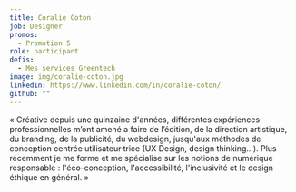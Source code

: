 ```yaml
---
title: Coralie Coton
job: Designer
promos:
  - Promotion 5
role: participant
defis:
  - Mes services Greentech
image: img/coralie-coton.jpg
linkedin: https://www.linkedin.com/in/coralie-coton/
github: ""
---
```

« Créative depuis une quinzaine d'années, différentes expériences professionnelles m’ont amené a faire de l’édition, de la direction artistique, du branding, de la publicité, du webdesign, jusqu'aux méthodes de conception centrée utilisateur·trice (UX Design, design thinking…). Plus récemment je me forme et me spécialise sur les notions de numérique responsable : l'éco-conception, l'accessibilité, l'inclusivité et le design éthique en général. »
